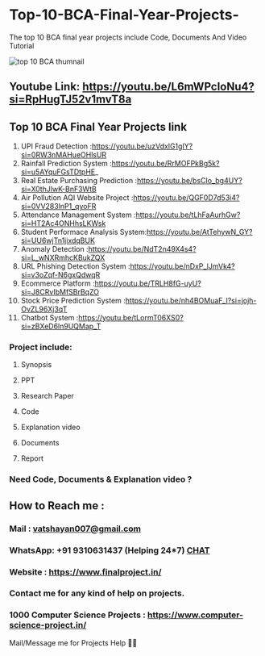 # Top-10-BCA-Final-Year-Projects-
The top 10 BCA final year projects include Code, Documents And Video Tutorial 

![top 10 BCA thumnail](https://github.com/user-attachments/assets/3e2419d8-352f-4219-a3ce-b546479671c5)

## Youtube Link: https://youtu.be/L6mWPcIoNu4?si=RpHugTJ52v1mvT8a

## Top 10 BCA Final Year Projects link
1. UPI Fraud Detection               :https://youtu.be/uzVdxlG1gIY?si=0RW3nMAHueOHlsUR
3. Rainfall Prediction System        :https://youtu.be/RrMOFPkBg5k?si=u5AYquFGsTDtpHE_
4. Real Estate Purchasing Prediction :https://youtu.be/bsCIo_bg4UY?si=X0thJlwK-BnF3WtB
5. Air Pollution AQI Website Project :https://youtu.be/QGF0D7d53i4?si=0VV283lnP1_qyoFR
6. Attendance Management System      :https://youtu.be/tLhFaAurhGw?si=HT2Ac4ONHhsLKWsk
7. Student Performace Analysis System:https://youtu.be/AtTehywN_GY?si=UU6wjTn1jixdqBUK
8. Anomaly Detection                 :https://youtu.be/NdT2n49X4s4?si=L_wNXRmhcKBukZQX
9. URL Phishing Detection System     :https://youtu.be/nDxP_lJmVk4?si=v3oZqf-N6gxQdwqR
10. Ecommerce Platform               :https://youtu.be/TRLH8fG-uyU?si=J8CRvIbMfSBrBqZO
11. Stock Price Prediction System    :https://youtu.be/nh4BOMuaF_I?si=jojh-OvZL96Xj3qT
12. Chatbot System                   :https://youtu.be/tLormT06XS0?si=zBXeD6ln9UQMap_T

### Project include: 

1. Synopsis

2. PPT

3. Research Paper


4. Code

5. Explanation video

6. Documents

7. Report


### Need Code, Documents & Explanation video ? 

## How to Reach me :

### Mail : vatshayan007@gmail.com 

### WhatsApp: +91 9310631437 (Helping 24*7) **[CHAT](https://wa.me/message/CHWN2AHCPMAZK1)** 

### Website : https://www.finalproject.in/

### Contact me for any kind of help on projects.
### 1000 Computer Science Projects : https://www.computer-science-project.in/


Mail/Message me for Projects Help 🙏🏻
